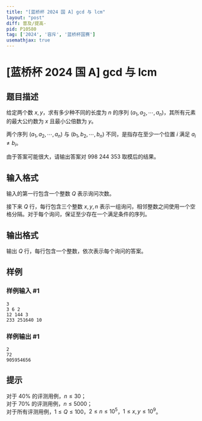 ```yaml
---
title: "[蓝桥杯 2024 国 A] gcd 与 lcm"
layout: "post"
diff: 普及/提高-
pid: P10580
tag: ['2024', '容斥', '蓝桥杯国赛']
usemathjax: true
---
```


# [蓝桥杯 2024 国 A] gcd 与 lcm
## 题目描述

给定两个数 $x,y$，求有多少种不同的长度为 $n$ 的序列 $(a_1,a_2,\cdots,a_n)$，其所有元素的最大公约数为 $x$ 且最小公倍数为 $y$。

两个序列 $(a_1,a_2,\cdots,a_n)$ 与 $(b_1,b_2,\cdots,b_n)$ 不同，是指存在至少一个位置 $i$ 满足 $a_i\neq b_i$。

由于答案可能很大，请输出答案对 $998\ 244\ 353$ 取模后的结果。
## 输入格式

输入的第一行包含一个整数 $Q$ 表示询问次数。

接下来 $Q$ 行，每行包含三个整数 $x,y,n$ 表示一组询问，相邻整数之间使用一个空格分隔。对于每个询问，保证至少存在一个满足条件的序列。

## 输出格式

输出 $Q$ 行，每行包含一个整数，依次表示每个询问的答案。
## 样例

### 样例输入 #1
```
3
3 6 2
12 144 3
233 251640 10
```
### 样例输出 #1
```
2
72
905954656
```
## 提示

对于 $40\%$ 的评测用例，$n\le 30$；  
对于 $70\%$ 的评测用例，$n\le 5000$；  
对于所有评测用例，$1\le Q\le 100$，$2\le n\le 10^5$，$1\le x,y\le 10^9$。

